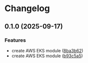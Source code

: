 # Changelog

## 0.1.0 (2025-09-17)


### Features

* create AWS EKS module ([8ba3b62](https://github.com/janduursma/terraform-module-aws-eks/commit/8ba3b629d864b23e59db21bf6be7888e8b7d6499))
* create AWS EKS module ([b93c5a5](https://github.com/janduursma/terraform-module-aws-eks/commit/b93c5a5b401ac143b746b7958084055657e6e106))
